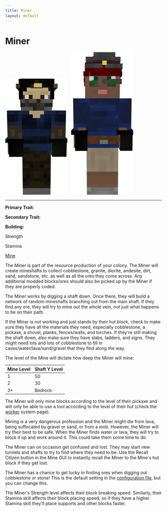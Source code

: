 ```yaml
---
title: Miner
layout: default
---
```

# Miner

<div class="infobox box text-center">
<img src="../../assets/images/workers/miner_m.png" alt="Miner Male" />&nbsp;&nbsp;&nbsp;<img src="../../assets/images/workers/miner_f.png" alt="Miner Female" />
<hr />
  <div class="row section-text text-left">
    <div class="col">
      <p><strong>Primary Trait:</strong></p>
      <p><strong>Secondary Trait:</strong></p>
      <p><strong>Building:</strong></p>
    </div>
    <div class="col">
      <p class="traitp">Strength</p>
      <p class="traits">Stamina</p>
      <p><a href="../buildings/mine">Mine</a></p>
    </div>
  </div>
</div>

The Miner is part of the resource production of your colony. The Miner will create mineshafts to collect cobblestone, granite, diorite, andesite, dirt, sand, sandstone, etc. as well as all the ores they come across. Any additional modded blocks/ores should also be picked up by the Miner if they are properly coded.

The Miner works by digging a shaft down. Once there, they will build a network of random mineshafts branching out from the main shaft. If they find any ore, they will try to mine out the whole vein, not just what happens to be on their path.

If the Miner is not working and just stands by their hut block, check to make sure they have all the materials they need, especially cobblestone, a pickaxe, a shovel, planks, fences/walls, and torches. If they're still making the shaft down, also make sure they have slabs, ladders, and signs. They might need lots and lots of cobblestone to fill in caves/water/lava/sand/gravel that they find along the way.

The level of the Mine will dictate how deep the Miner will mine:

| Mine Level | Shaft Y Level |
| ---------- | ------------- |
| 1 | 50 |
| 2 | 30 |
| 3+ | Bedrock |

The Miner will only mine blocks according to the level of their pickaxe and will only be able to use a tool according to the level of their hut (check the [worker](../systems/worker) system page).

Mining is a very dangerous profession and the Miner might die from lava, being suffocated by gravel or sand, or from a mob. However, the Miner will try their best to be safe. When the Miner finds water or lava, they will try to block it up and work around it. This could take them some time to do. 

The Miner can on occasion get confused and lost. They may start new tunnels and shafts to try to find where they need to be. Use the Recall Citizen button in the Mine GUI to instantly recall the Miner to the Mine's hut block if they get lost.

The Miner has a chance to get lucky in finding ores when digging out cobblestone or stone! This is the default setting in the [configuration file](../../source/misc/configfile), but you can change this.

The Miner's Strength level affects their block breaking speed. Similarly, their Stamina skill affects their block placing speed, so if they have a higher Stamina skill they'll place supports and other blocks faster. 
